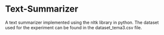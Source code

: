 # Text-Summarizer

A text summarizer implemented using the nltk library in python.
The dataset used for the experiment can be found in the dataset_tema3.csv file.
